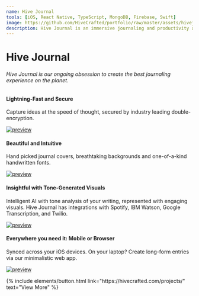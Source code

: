 ```yaml
---
name: Hive Journal
tools: [iOS, React Native, TypeScript, MongoDB, Firebase, Swift]
image: https://github.com/HiveCrafted/portfolio/raw/master/assets/hivejournal-logo.png
description: Hive Journal is an immersive journaling and productivity app created for iOS.
---
```


# Hive Journal

###### *Hive Journal is our ongoing obsession to create the best journaling experience on the planet.*


#### Lightning-Fast and Secure
Capture ideas at the speed of thought, secured by industry leading double-encryption.

[![preview](https://github.com/HiveCrafted/portfolio/raw/master/assets/ProjectHiveJournalScreens1.png)](https://hivejournal.com/download)



#### Beautiful and Intuitive
Hand picked journal covers, breathtaking backgrounds and one-of-a-kind handwritten fonts.

[![preview](https://github.com/HiveCrafted/portfolio/raw/master/assets/ProjectHiveJournalScreens3.png)](https://hivejournal.com/download)


#### Insightful with Tone-Generated Visuals
Intelligent AI with tone analysis of your writing, represented with engaging visuals. Hive Journal has integrations with Spotify, IBM Watson, Google Transcription, and Twilio.

[![preview](https://github.com/HiveCrafted/portfolio/raw/master/assets/ProjectHiveJournalScreens2.png)](https://hivejournal.com/download)


#### Everywhere you need it: Mobile or Browser
Synced across your iOS devices. On your laptop? Create long-form entries via our minimalistic web app.

[![preview](https://github.com/HiveCrafted/portfolio/raw/master/assets/hivejournal-website.png)](https://hivejournal.com)

<p class="text-center">
{% include elements/button.html link="https://hivecrafted.com/projects/" text="View More" %}
</p>